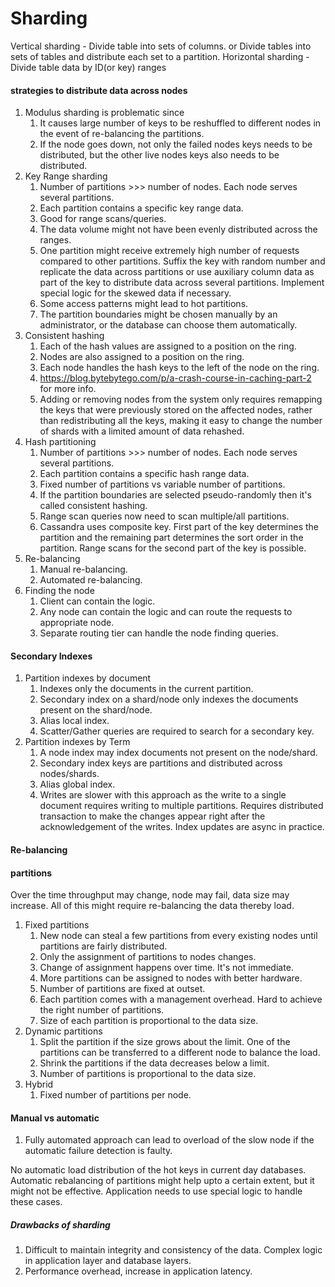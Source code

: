 # Sharding
Vertical sharding - Divide table into sets of columns. or Divide tables into sets of tables and distribute each set to a partition.
Horizontal sharding - Divide table data by ID(or key) ranges

#### strategies to distribute data across nodes
1. Modulus sharding is problematic since
   1. It causes large number of keys to be reshuffled to different nodes in the event of re-balancing the partitions.
   2. If the node goes down, not only the failed nodes keys needs to be distributed, but the other live nodes keys also needs to be distributed.
2. Key Range sharding
   1. Number of partitions >>> number of nodes. Each node serves several partitions. 
   2. Each partition contains a specific key range data.
   3. Good for range scans/queries.
   4. The data volume might not have been evenly distributed across the ranges.
   5. One partition might receive extremely high number of requests compared to other partitions. Suffix the key with random number and replicate the data across partitions or use auxiliary column data as part of the key to distribute data across several partitions. Implement special logic for the skewed data if necessary.
   6. Some access patterns might lead to hot partitions.
   7. The partition boundaries might be chosen manually by an administrator, or the database can choose
      them automatically.
3. Consistent hashing
   1. Each of the hash values are assigned to a position on the ring.
   2. Nodes are also assigned to a position on the ring.
   3. Each node handles the hash keys to the left of the node on the ring.
   4. https://blog.bytebytego.com/p/a-crash-course-in-caching-part-2 for more info.
   5. Adding or removing nodes from the system only requires remapping the keys that were previously stored on the affected nodes, rather than redistributing all the keys, making it easy to change the number of shards with a limited amount of data rehashed.
4. Hash partitioning
   1. Number of partitions >>> number of nodes. Each node serves several partitions.
   2. Each partition contains a specific hash range data.
   3. Fixed number of partitions vs variable number of partitions.
   4. If the partition boundaries are selected pseudo-randomly then it's called consistent hashing.
   5. Range scan queries now need to scan multiple/all partitions.
   6. Cassandra uses composite key. First part of the key determines the partition and the remaining part determines the sort order in the partition. Range scans for the second part of the key is possible.
5. Re-balancing
   1. Manual re-balancing.
   2. Automated re-balancing.
6. Finding the node
   1. Client can contain the logic.
   2. Any node can contain the logic and can route the requests to appropriate node.
   3. Separate routing tier can handle the node finding queries.

#### Secondary Indexes
1. Partition indexes by document
   1. Indexes only the documents in the current partition.
   2. Secondary index on a shard/node only indexes the documents present on the shard/node.
   3. Alias local index.
   4. Scatter/Gather queries are required to search for a secondary key.
2. Partition indexes by Term
   1. A node index may index documents not present on the node/shard.
   2. Secondary index keys are partitions and distributed across nodes/shards.
   3. Alias global index.
   4. Writes are slower with this approach as the write to a single document requires writing to multiple partitions. Requires distributed transaction to make the changes appear right after the acknowledgement of the writes. Index updates are async in practice.

#### Re-balancing 

#### partitions
Over the time throughput may change, node may fail, data size may increase. All of this might require re-balancing the data thereby load.
 1. Fixed partitions
    1. New node can steal a few partitions from every existing nodes until partitions are fairly distributed.
    2. Only the assignment of partitions to nodes changes.
    3. Change of assignment happens over time. It's not immediate.
    4. More partitions can be assigned to nodes with better hardware.
    5. Number of partitions are fixed at outset.
    6. Each partition comes with a management overhead. Hard to achieve the right number of partitions.
    7. Size of each partition is proportional to the data size.
 2. Dynamic partitions
    1. Split the partition if the size grows about the limit. One of the partitions can be transferred to a different node to balance the load.
    2. Shrink the partitions if the data decreases below a limit.
    3. Number of partitions is proportional to the data size.
3.  Hybrid
    1. Fixed number of partitions per node. 

#### Manual vs automatic
1. Fully automated approach can lead to overload of the slow node if the automatic failure detection is faulty.

No automatic load distribution of the hot keys in current day databases. Automatic rebalancing of partitions might help upto a certain extent, but it might not be effective.
Application needs to use special logic to handle these cases.

##### Drawbacks of sharding
1. Difficult to maintain integrity and consistency of the data. Complex logic in application layer and database layers.
2. Performance overhead, increase in application latency.

